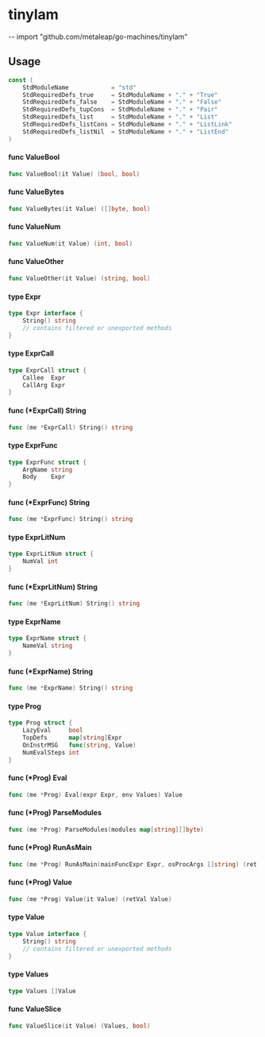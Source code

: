 # tinylam
--
    import "github.com/metaleap/go-machines/tinylam"


## Usage

```go
const (
	StdModuleName            = "std"
	StdRequiredDefs_true     = StdModuleName + "." + "True"
	StdRequiredDefs_false    = StdModuleName + "." + "False"
	StdRequiredDefs_tupCons  = StdModuleName + "." + "Pair"
	StdRequiredDefs_list     = StdModuleName + "." + "List"
	StdRequiredDefs_listCons = StdModuleName + "." + "ListLink"
	StdRequiredDefs_listNil  = StdModuleName + "." + "ListEnd"
)
```

#### func  ValueBool

```go
func ValueBool(it Value) (bool, bool)
```

#### func  ValueBytes

```go
func ValueBytes(it Value) ([]byte, bool)
```

#### func  ValueNum

```go
func ValueNum(it Value) (int, bool)
```

#### func  ValueOther

```go
func ValueOther(it Value) (string, bool)
```

#### type Expr

```go
type Expr interface {
	String() string
	// contains filtered or unexported methods
}
```


#### type ExprCall

```go
type ExprCall struct {
	Callee  Expr
	CallArg Expr
}
```


#### func (*ExprCall) String

```go
func (me *ExprCall) String() string
```

#### type ExprFunc

```go
type ExprFunc struct {
	ArgName string
	Body    Expr
}
```


#### func (*ExprFunc) String

```go
func (me *ExprFunc) String() string
```

#### type ExprLitNum

```go
type ExprLitNum struct {
	NumVal int
}
```


#### func (*ExprLitNum) String

```go
func (me *ExprLitNum) String() string
```

#### type ExprName

```go
type ExprName struct {
	NameVal string
}
```


#### func (*ExprName) String

```go
func (me *ExprName) String() string
```

#### type Prog

```go
type Prog struct {
	LazyEval     bool
	TopDefs      map[string]Expr
	OnInstrMSG   func(string, Value)
	NumEvalSteps int
}
```


#### func (*Prog) Eval

```go
func (me *Prog) Eval(expr Expr, env Values) Value
```

#### func (*Prog) ParseModules

```go
func (me *Prog) ParseModules(modules map[string][]byte)
```

#### func (*Prog) RunAsMain

```go
func (me *Prog) RunAsMain(mainFuncExpr Expr, osProcArgs []string) (ret Value)
```

#### func (*Prog) Value

```go
func (me *Prog) Value(it Value) (retVal Value)
```

#### type Value

```go
type Value interface {
	String() string
	// contains filtered or unexported methods
}
```


#### type Values

```go
type Values []Value
```


#### func  ValueSlice

```go
func ValueSlice(it Value) (Values, bool)
```
